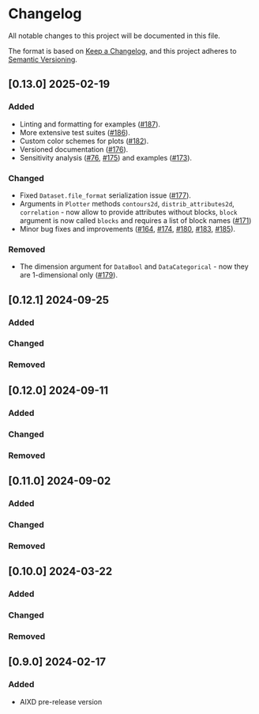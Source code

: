 # Changelog

All notable changes to this project will be documented in this file.

The format is based on [Keep a Changelog](https://keepachangelog.com/en/1.0.0/),
and this project adheres to [Semantic Versioning](https://semver.org/spec/v2.0.0.html).

## [0.13.0] 2025-02-19

### Added
* Linting and formatting for examples ([#187](https://gitlab.renkulab.io/ai-augmented-design/aixd/-/issues/187)).
* More extensive test suites ([#186](https://gitlab.renkulab.io/ai-augmented-design/aixd/-/issues/186)).
* Custom color schemes for plots ([#182](https://gitlab.renkulab.io/ai-augmented-design/aixd/-/issues/182)).
* Versioned documentation ([#176](https://gitlab.renkulab.io/ai-augmented-design/aixd/-/issues/176)).
* Sensitivity analysis ([#76](https://gitlab.renkulab.io/ai-augmented-design/aixd/-/issues/76), [#175](https://gitlab.renkulab.io/ai-augmented-design/aixd/-/issues/175)) and examples ([#173](https://gitlab.renkulab.io/ai-augmented-design/aixd/-/issues/173)).

### Changed

* Fixed `Dataset.file_format` serialization issue ([#177](https://gitlab.renkulab.io/ai-augmented-design/aixd/-/issues/177)).
* Arguments in `Plotter` methods `contours2d`, `distrib_attributes2d`, `correlation` - now allow to provide attributes without blocks, `block` argument is now called `blocks` and requires a list of block names ([#171](https://gitlab.renkulab.io/ai-augmented-design/aixd/-/issues/171))
* Minor bug fixes and improvements ([#164](https://gitlab.renkulab.io/ai-augmented-design/aixd/-/issues/164), [#174](https://gitlab.renkulab.io/ai-augmented-design/aixd/-/issues/174), [#180](https://gitlab.renkulab.io/ai-augmented-design/aixd/-/issues/180), [#183](https://gitlab.renkulab.io/ai-augmented-design/aixd/-/issues/183), [#185](https://gitlab.renkulab.io/ai-augmented-design/aixd/-/issues/185)).

### Removed

* The dimension argument for `DataBool` and `DataCategorical` - now they are 1-dimensional only ([#179](https://gitlab.renkulab.io/ai-augmented-design/aixd/-/issues/179)).



## [0.12.1] 2024-09-25

### Added

### Changed

### Removed


## [0.12.0] 2024-09-11

### Added

### Changed

### Removed


## [0.11.0] 2024-09-02

### Added

### Changed

### Removed


## [0.10.0] 2024-03-22

### Added

### Changed

### Removed


## [0.9.0] 2024-02-17

### Added

* AIXD pre-release version
